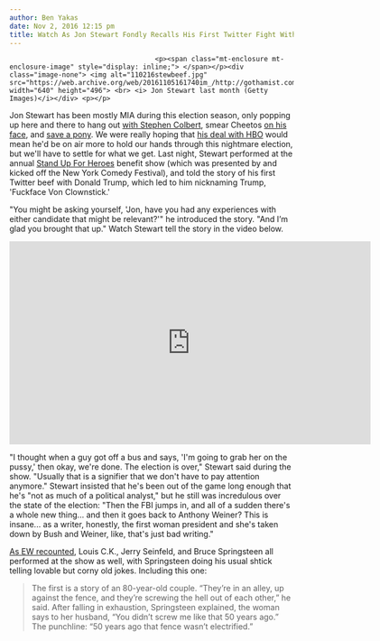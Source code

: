 ```yaml
---
author: Ben Yakas
date: Nov 2, 2016 12:15 pm
title: Watch As Jon Stewart Fondly Recalls His First Twitter Fight With Donald Trump
---
```


	
										<p><span class="mt-enclosure mt-enclosure-image" style="display: inline;"> </span></p><div class="image-none"> <img alt="110216stewbeef.jpg" src="https://web.archive.org/web/20161105161740im_/http://gothamist.com/attachments/byakas/110216stewbeef.jpg" width="640" height="496"> <br> <i> Jon Stewart last month (Getty Images)</i></div> <p></p>

<p>Jon Stewart has been mostly MIA during this election season, only popping up here and there to hang out <a href="https://web.archive.org/web/20161105161740/http://gothamist.com/2016/07/22/jon_stewart_trump_rnc.php">with Stephen Colbert</a>, smear Cheetos <a href="https://web.archive.org/web/20161105161740/http://gothamist.com/2015/12/11/jon_stewart_donald_trump.php">on his face</a>, and <a href="https://web.archive.org/web/20161105161740/http://gothamist.com/2016/05/21/jon_stewart_saves_horse_attacked_by.php">save a pony</a>. We were really hoping that <a href="https://web.archive.org/web/20161105161740/http://gothamist.com/2015/11/03/stew_beef_content_machine.php">his deal with HBO</a> would mean he&apos;d be on air more to hold our hands through this nightmare election, but we&apos;ll have to settle for what we get. Last night, Stewart performed at the annual <a href="https://web.archive.org/web/20161105161740/http://gothamist.com/tags/standupforheroes">Stand Up For Heroes</a> benefit show (which was presented by and kicked off the New York Comedy Festival), and told the story of his first Twitter beef with Donald Trump, which led to him nicknaming Trump, &apos;Fuckface Von Clownstick.&apos;</p>

<p>&quot;You might be asking yourself, &apos;Jon, have you had any experiences with either candidate that might be relevant?&apos;&quot; he introduced the story. &quot;And I&#x2019;m glad you brought that up.&quot; Watch Stewart tell the story in the video below.</p>

<p><iframe width="640" height="360" src="https://web.archive.org/web/20161105161740if_/https://www.youtube.com/embed/C2OYxFlW0Yg" frameborder="0" allowfullscreen></iframe></p>

<p>&quot;I thought when a guy got off a bus and says, &apos;I&apos;m going to grab her on the pussy,&apos; then okay, we&apos;re done. The election is over,&quot; Stewart said during the show. &quot;Usually that is a signifier that we don&apos;t have to pay attention anymore.&quot; Stewart insisted that he&apos;s been out of the game long enough that he&apos;s &quot;not as much of a political analyst,&quot; but he still was incredulous over the state of the election: &quot;Then the FBI jumps in, and all of a sudden there&apos;s a whole new thing... and then it goes back to Anthony Weiner? This is insane... as a writer, honestly, the first woman president and she&apos;s taken down by Bush and Weiner, like, that&apos;s just bad writing.&quot;</p>

<p><a href="https://web.archive.org/web/20161105161740/http://www.ew.com/article/2016/11/02/jon-stewart-donald-trump-stand-heroes-highlights?xid=entertainment-weekly_socialflow_twitter">As EW recounted</a>, Louis C.K., Jerry Seinfeld, and Bruce Springsteen all performed at the show as well, with Springsteen doing his usual shtick telling lovable but corny old jokes. Including this one:</p>

<blockquote>The first is a story of an 80-year-old couple. &#x201C;They&#x2019;re in an alley, up against the fence, and they&#x2019;re screwing the hell out of each other,&#x201D; he said. After falling in exhaustion, Springsteen explained, the woman says to her husband, &#x201C;You didn&#x2019;t screw me like that 50 years ago.&#x201D; The punchline: &#x201C;50 years ago that fence wasn&#x2019;t electrified.&#x201D;</blockquote>					
										
									
				